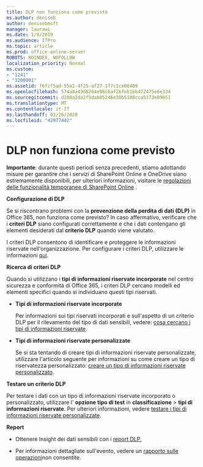 ```yaml
---
title: DLP non funziona come previsto
ms.author: deniseb
author: denisebmsft
manager: laurawi
ms.date: 1/9/2019
ms.audience: ITPro
ms.topic: article
ms.prod: office-online-server
ROBOTS: NOINDEX, NOFOLLOW
localization_priority: Normal
ms.custom:
- "1241"
- "3200001"
ms.assetid: f6fcf5ad-55a1-4f25-af27-1f7c1ce06409
ms.openlocfilehash: 574a8a43d8264e98c6af2bfeb1bb472475e6e334
ms.sourcegitcommit: d108a2da2f5dab05246e30b5108cca5173e09051
ms.translationtype: MT
ms.contentlocale: it-IT
ms.lasthandoff: 03/26/2020
ms.locfileid: "42977442"
---
```

# <a name="dlp-not-working-as-expected"></a>DLP non funziona come previsto

**Importante**: durante questi periodi senza precedenti, stiamo adottando misure per garantire che i servizi di SharePoint Online e OneDrive siano estremamente disponibili, per ulteriori informazioni, visitare le [regolazioni delle funzionalità temporanee di SharePoint Online](https://aka.ms/ODSPAdjustments) .

 **Configurazione di DLP**

Se si riscontrano problemi con la **prevenzione della perdita di dati (DLP)** in Office 365, non funziona come previsto? In caso affermativo, verificare che i **criteri DLP** siano configurati correttamente e che i dati contengano gli elementi desiderati dal **criterio DLP** quando viene valutato.
  
I criteri DLP consentono di identificare e proteggere le informazioni riservate nell'organizzazione. Per configurare i criteri DLP, utilizzare le informazioni [qui](https://docs.microsoft.com/office365/securitycompliance/prevent-data-loss#set-up-dlp).
  
 **Ricerca di criteri DLP**
  
Quando si utilizzano i **tipi di informazioni riservate incorporate** nel centro sicurezza e conformità di Office 365, i criteri DLP cercano modelli ed elementi specifici quando si individuano questi tipi riservati.
  
- **Tipi di informazioni riservate incorporate**

    Per informazioni sui tipi riservati incorporati e sull'aspetto di un criterio DLP per il rilevamento del tipo di dati sensibili, vedere: [cosa cercano i tipi di informazioni riservate](https://docs.microsoft.com/office365/securitycompliance/what-the-sensitive-information-types-look-for).

- **Tipi di informazioni riservate personalizzate**

    Se si sta tentando di creare tipi di informazioni riservate personalizzate, utilizzare l'articolo seguente per informazioni su come creare un tipo di riservatezza personalizzato: [creare un tipo di informazioni riservate personalizzato](https://docs.microsoft.com/office365/securitycompliance/create-a-custom-sensitive-information-type).

**Testare un criterio DLP**

Per testare i dati con un tipo di informazioni riservate incorporato o personalizzato, utilizzare l' **opzione tipo di test** in **classificazione** > **tipi di informazioni riservate**. Per ulteriori informazioni, vedere [testare i tipi di informazioni riservate personalizzate](https://docs.microsoft.com/office365/securitycompliance/create-a-custom-sensitive-information-type#test-custom-sensitive-information-types-in-the-security--compliance-center).

 **Report**
  
- Ottenere Insight dei dati sensibili con i [report DLP.](https://docs.microsoft.com/office365/securitycompliance/data-loss-prevention-policies#dlp-reports)

- Per informazioni dettagliate sull'evento, vedere un [rapporto sulle operazioni](https://docs.microsoft.com/office365/securitycompliance/data-loss-prevention-policies#incident-reports)non consentite.
